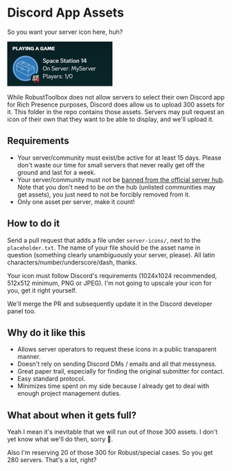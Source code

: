 # Discord App Assets

So you want your server icon here, huh?

![](rich_presence_example.png)

While RobustToolbox does not allow servers to select their own Discord app for Rich Presence purposes, Discord does allow us to upload 300 assets for it. This folder in the repo contains those assets. Servers may pull request an icon of their own that they want to be able to display, and we'll upload it.

## Requirements

* Your server/community must exist/be active for at least 15 days. Please don't waste our time for small servers that never really get off the ground and last for a week.
* Your server/community must not be [banned from the official server hub](https://docs.spacestation14.io/en/hosting/hub-rules). Note that you don't need to be *on* the hub (unlisted communities may get assets), you just need to not be forcibly removed from it.
* Only one asset per server, make it count!

## How to do it

Send a pull request that adds a file under `server-icons/`, next to the `placeholder.txt`. The name of your file should be the asset name in question (something clearly unambiguously your server, please). All latin characters/number/underscore/dash, thanks.

Your icon must follow Discord's requirements (1024x1024 recommended, 512x512 minimum, PNG or JPEG). I'm not going to upscale your icon for you, get it right yourself.

We'll merge the PR and subsequently update it in the Discord developer panel too.

## Why do it like this

* Allows server operators to request these icons in a public transparent manner.
* Doesn't rely on sending Discord DMs / emails and all that messyness.
* Great paper trail, especially for finding the original submitter for contact.
* Easy standard protocol.
* Minimizes time spent on my side because I already get to deal with enough project management duties.

## What about when it gets full?

Yeah I mean it's inevitable that we will run out of those 300 assets. I don't yet know what we'll do then, sorry 🤷.

Also I'm reserving 20 of those 300 for Robust/special cases. So you get 280 servers. That's a lot, right?
